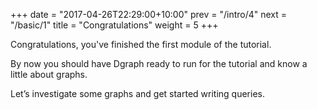 +++
date = "2017-04-26T22:29:00+10:00"
prev = "/intro/4"
next = "/basic/1"
title = "Congratulations"
weight = 5
+++

Congratulations, you've finished the first module of the tutorial.

By now you should have Dgraph ready to run for the tutorial and know a little about graphs.

Let’s investigate some graphs and get started writing queries.
